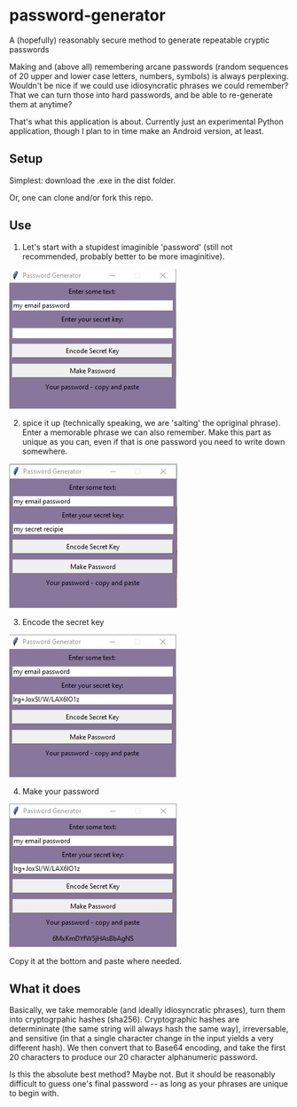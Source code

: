 # password-generator
A (hopefully) reasonably secure method to generate repeatable cryptic passwords

Making and (above all) remembering arcane passwords (random sequences of 20 upper and lower case 
letters, numbers, symbols) is always perplexing. Wouldn't be nice if we could use idiosyncratic phrases 
we could remember? That we can turn those into hard passwords, and be able to re-generate them at
anytime?

That's what this application is about. Currently just an experimental Python application, though I plan to in time make an Android version, at least.

## Setup

Simplest: download the .exe in the dist folder.

Or, one can clone and/or fork this repo.

## Use

1) Let's start with a stupidest imaginible 'password' (still not recommended, probably better to be more imaginitive).

!['my email password'](Screenshot1.jpg)

2) spice it up (technically speaking, we are 'salting' the opriginal phrase). Enter a memorable phrase we can also remember.
Make this part as unique as you can, even if that is one password you need to write down somewhere.

!['my secret recipie'](Screenshot2.jpg)

3) Encode the secret key

!['my secret recipie'](Screenshot3.jpg)

4) Make your password

!['my secret recipie'](Screenshot4.jpg)

Copy it at the bottom and paste where needed. 

## What it does

Basically, we take memorable (and ideally idiosyncratic phrases), turn them into cryptogrpahic hashes (sha256).
Cryptographic hashes are determininate (the same string will always hash the same way), irreversable, and sensitive (in that a single character change in the input yields a very different hash). We then convert that to Base64 encoding, and take the first 20 characters to produce our 20 character alphanumeric password.

Is this the absolute best method? Maybe not. But it should be reasonably difficult to guess one's final password -- as long as your phrases are unique to begin with. 


